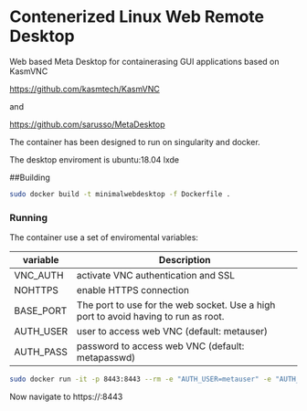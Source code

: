 # Contenerized Linux Web Remote Desktop

Web based  Meta Desktop for containerasing GUI applications based on KasmVNC

https://github.com/kasmtech/KasmVNC

and

https://github.com/sarusso/MetaDesktop


The container has been designed to run on singularity and docker.

The desktop enviroment is ubuntu:18.04 lxde

##Building

```sh
sudo docker build -t minimalwebdesktop -f Dockerfile .
```

### Running

The container use a set of enviromental variables:

| variable | Description |
| -------- | ----------- |
| VNC_AUTH | activate VNC authentication and SSL |
| NOHTTPS | enable HTTPS connection |
| BASE_PORT | The port to use for the web socket. Use a high port to avoid having to run as root. |
| AUTH_USER | user to access web VNC (default: metauser) |
| AUTH_PASS | password to access web VNC (default: metapasswd) |


```sh
sudo docker run -it -p 8443:8443 --rm -e "AUTH_USER=metauser" -e "AUTH_PASS=passwd123" -e "BASE_PORT=8443"  minimalwebdesktop
```

Now navigate to https://<ip-address>:8443

